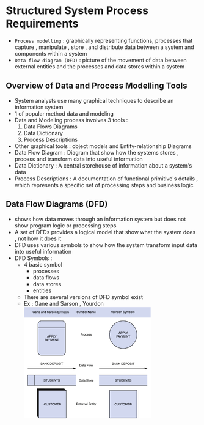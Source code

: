 # Structured System Process Requirements

- `Process modelling` : graphically representing functions, processes that capture , manipulate , store , and distribute data between a system and components within a system
- `Data flow diagram (DFD)`  : picture of the movement of data between external entities and the processes and data stores within a system

## Overview of Data and Process Modelling Tools 
- System analysts use many graphical techniques to describe an information system 
- 1 of popular method data and modeling
- Data and Modeling process involves 3 tools :
	1. Data Flows Diagrams
	2. Data Dictionary 
	3. Process Descriptions
- Other graphical tools : object models and Entity-relationship Diagrams 
- Data Flow Diagram : Diagram that show how the systems stores , process and transform data into useful information
- Data Dictionary  : A central storehouse of information about a system's data 
- Process Descriptions : A documentation of functional primitive's details , which represents a specific set of processing steps and business logic

## Data Flow Diagrams (DFD)
- shows how data moves through an information system but does not show program logic or processing steps 
- A set of DFDs provides a logical model that show what the system does , not how it does it 
- DFD uses various symbols to show how the system transform input data into useful information
- DFD Symbols : 
	- 4 basic symbol 
		- processes
		- data flows 
		- data stores
		- entities
	- There are several versions of DFD symbol exist 
	- Ex : Gane and Sarson  ,  Yourdon
![Pasted image 20241206135044.png](../images/Pasted%20image%2020241206135044.png)
